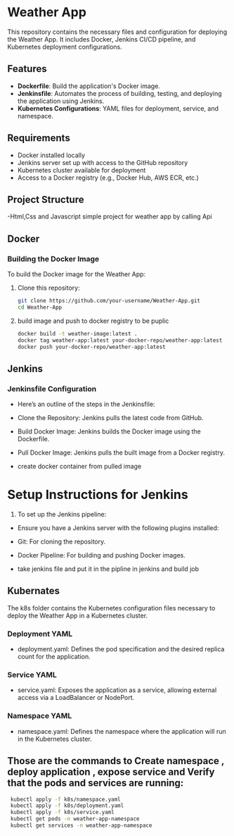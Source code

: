 # Weather App

This repository contains the necessary files and configuration for deploying the Weather App. It includes Docker, Jenkins CI/CD pipeline, and Kubernetes deployment configurations.

## Features

- **Dockerfile**: Build the application's Docker image.
- **Jenkinsfile**: Automates the process of building, testing, and deploying the application using Jenkins.
- **Kubernetes Configurations**: YAML files for deployment, service, and namespace.

## Requirements

- Docker installed locally
- Jenkins server set up with access to the GitHub repository
- Kubernetes cluster available for deployment
- Access to a Docker registry (e.g., Docker Hub, AWS ECR, etc.)

## Project Structure

-Html,Css and Javascript simple project for weather app by calling Api 

## Docker

### Building the Docker Image

To build the Docker image for the Weather App:

1. Clone this repository:
   ```bash
   git clone https://github.com/your-username/Weather-App.git
   cd Weather-App
   
2. build image and push to docker registry to be puplic
    ```bash
    docker build -t weather-image:latest .
    docker tag weather-app:latest your-docker-repo/weather-app:latest
    docker push your-docker-repo/weather-app:latest

## Jenkins

### Jenkinsfile Configuration
- Here’s an outline of the steps in the Jenkinsfile:

- Clone the Repository: Jenkins pulls the latest code from GitHub.
- Build Docker Image: Jenkins builds the Docker image using the Dockerfile.
- Pull Docker Image: Jenkins pulls the built image from a Docker registry.
- create docker container from pulled image 

# Setup Instructions for Jenkins
1. To set up the Jenkins pipeline:

- Ensure you have a Jenkins server with the following plugins installed:

- Git: For cloning the repository.
- Docker Pipeline: For building and pushing Docker images.
- take jenkins file and put it in the pipline in jenkins and build job 

## Kubernates 
The k8s folder contains the Kubernetes configuration files necessary to deploy the Weather App in a Kubernetes cluster.

### Deployment YAML
- deployment.yaml: Defines the pod specification and the desired replica count for the application.
### Service YAML
- service.yaml: Exposes the application as a service, allowing external access via a LoadBalancer or NodePort.
### Namespace YAML
- namespace.yaml: Defines the namespace where the application will run in the Kubernetes cluster.

## Those are the commands to Create namespace , deploy application , expose service and Verify that the pods and services are running:
   ```bash
    kubectl apply -f k8s/namespace.yaml
    kubectl apply -f k8s/deployment.yaml
    kubectl apply -f k8s/service.yaml
    kubectl get pods -n weather-app-namespace
    kubectl get services -n weather-app-namespace


